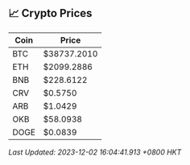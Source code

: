 ## 📈 Crypto Prices

| Coin | Price |
| ---- | ----- |
| BTC | $38737.2010 |
| ETH | $2099.2886 |
| BNB | $228.6122 |
| CRV | $0.5750 |
| ARB | $1.0429 |
| OKB | $58.0938 |
| DOGE | $0.0839 |

_Last Updated: 2023-12-02 16:04:41.913 +0800 HKT_